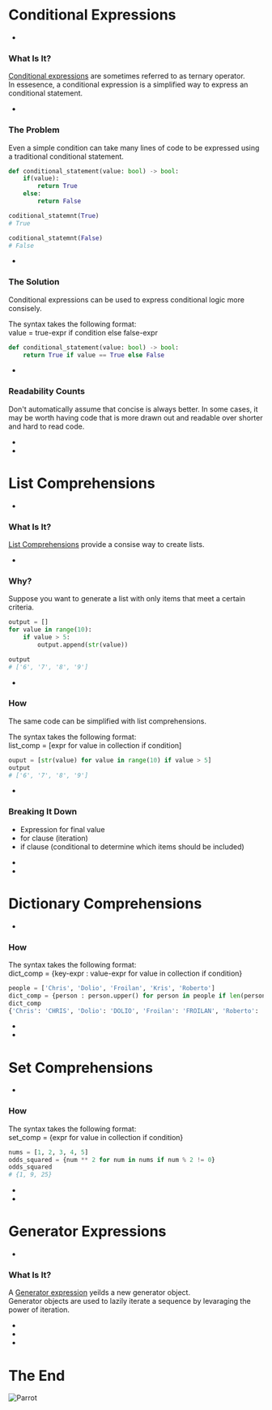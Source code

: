 # Conditional Expressions

-

### What Is It? 

[Conditional expressions](https://docs.python.org/3/reference/expressions.html#conditional-expressions) are sometimes referred to as ternary operator.  
In essesence, a conditional expression is a simplified way to express an conditional statement.

-

### The Problem

Even a simple condition can take many lines of code to be expressed using a traditional conditional statement.

```python
def conditional_statement(value: bool) -> bool:
    if(value):
        return True
    else:
        return False

coditional_statemnt(True)
# True

coditional_statemnt(False)
# False
```

-

### The Solution

Conditional expressions can be used to express conditional logic more consisely.

The syntax takes the following format:  
value = true-expr if condition else false-expr

```python
def conditional_statement(value: bool) -> bool:
    return True if value == True else False
```

-

### Readability Counts

Don't automatically assume that concise is always better. In some cases, it may be worth having code that is more drawn out and readable over shorter and hard to read code.

-
-

# List Comprehensions

-

### What Is It?

[List Comprehensions](https://docs.python.org/3/tutorial/datastructures.html?highlight=list%20comprehension) provide a consise way to create lists.

-

### Why?

Suppose you want to generate a list with only items that meet a certain criteria.

```python
output = []
for value in range(10):
    if value > 5:
        output.append(str(value))

output
# ['6', '7', '8', '9']
```

-

### How

The same code can be simplified with list comprehensions.

The syntax takes the following format:  
list_comp = [expr for value in collection if condition]

```python
ouput = [str(value) for value in range(10) if value > 5]
output
# ['6', '7', '8', '9']
```

-

### Breaking It Down 

* Expression for final value
* for clause (iteration)
* if clause (conditional to determine which items should be included)

-
-

# Dictionary Comprehensions

-

### How

The syntax takes the following format:  
dict_comp = {key-expr : value-expr for value in collection if condition}

```python
people = ['Chris', 'Dolio', 'Froilan', 'Kris', 'Roberto']
dict_comp = {person : person.upper() for person in people if len(person) > 4}
dict_comp
{'Chris': 'CHRIS', 'Dolio': 'DOLIO', 'Froilan': 'FROILAN', 'Roberto': 'ROBERTO'}
```

-
-

# Set Comprehensions

-

### How

The syntax takes the following format:  
set_comp = {expr for value in collection if condition}

```python
nums = [1, 2, 3, 4, 5]
odds_squared = {num ** 2 for num in nums if num % 2 != 0}
odds_squared
# {1, 9, 25}
```

-
-

# Generator Expressions

-

### What Is It? 

A [Generator expression](https://docs.python.org/3/reference/expressions.html?highlight=generator#generator-expressions) yeilds a new generator object.  
Generator objects are used to lazily iterate a sequence by levaraging the power of iteration.

-


-
-


# The End

![Parrot](img/parrot.jpg)
